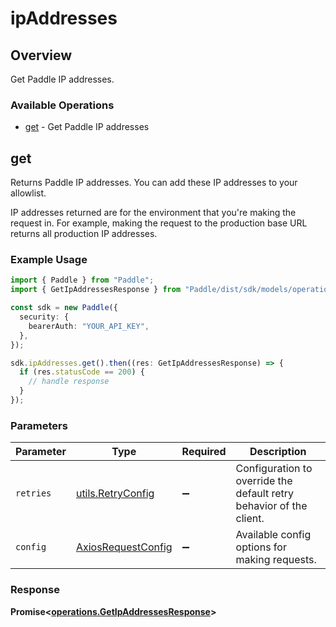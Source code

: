 # ipAddresses

## Overview

Get Paddle IP addresses.

### Available Operations

* [get](#get) - Get Paddle IP addresses

## get

Returns Paddle IP addresses. You can add these IP addresses to your allowlist.

IP addresses returned are for the environment that you're making the request in. For example, making the request to the production base URL returns all production IP addresses.

### Example Usage

```typescript
import { Paddle } from "Paddle";
import { GetIpAddressesResponse } from "Paddle/dist/sdk/models/operations";

const sdk = new Paddle({
  security: {
    bearerAuth: "YOUR_API_KEY",
  },
});

sdk.ipAddresses.get().then((res: GetIpAddressesResponse) => {
  if (res.statusCode == 200) {
    // handle response
  }
});
```

### Parameters

| Parameter                                                           | Type                                                                | Required                                                            | Description                                                         |
| ------------------------------------------------------------------- | ------------------------------------------------------------------- | ------------------------------------------------------------------- | ------------------------------------------------------------------- |
| `retries`                                                           | [utils.RetryConfig](../../models/utils/retryconfig.md)              | :heavy_minus_sign:                                                  | Configuration to override the default retry behavior of the client. |
| `config`                                                            | [AxiosRequestConfig](https://axios-http.com/docs/req_config)        | :heavy_minus_sign:                                                  | Available config options for making requests.                       |


### Response

**Promise<[operations.GetIpAddressesResponse](../../models/operations/getipaddressesresponse.md)>**

